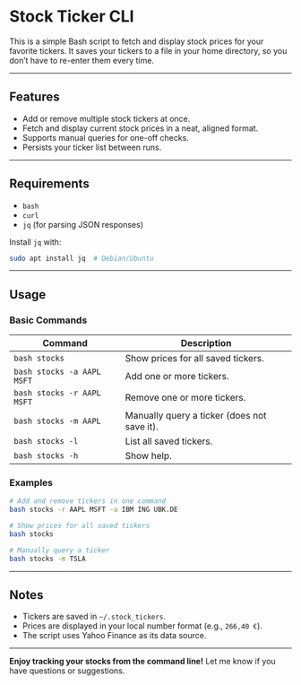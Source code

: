 # Stock Ticker CLI

This is a simple Bash script to fetch and display stock prices for your favorite tickers. It saves your tickers to a file in your home directory, so you don’t have to re-enter them every time.

---

## Features
- Add or remove multiple stock tickers at once.
- Fetch and display current stock prices in a neat, aligned format.
- Supports manual queries for one-off checks.
- Persists your ticker list between runs.

---

## Requirements
- `bash`
- `curl`
- `jq` (for parsing JSON responses)

Install `jq` with:
```bash
sudo apt install jq  # Debian/Ubuntu
```

---

## Usage

### Basic Commands
| Command                          | Description                                      |
|----------------------------------|--------------------------------------------------|
| `bash stocks`                 | Show prices for all saved tickers.               |
| `bash stocks -a AAPL MSFT`    | Add one or more tickers.                         |
| `bash stocks -r AAPL MSFT`    | Remove one or more tickers.                      |
| `bash stocks -m AAPL`         | Manually query a ticker (does not save it).      |
| `bash stocks -l`              | List all saved tickers.                          |
| `bash stocks -h`              | Show help.                                       |

### Examples
```bash
# Add and remove tickers in one command
bash stocks -r AAPL MSFT -a IBM ING UBK.DE

# Show prices for all saved tickers
bash stocks

# Manually query a ticker
bash stocks -m TSLA
```

---

## Notes
- Tickers are saved in `~/.stock_tickers`.
- Prices are displayed in your local number format (e.g., `266,40 €`).
- The script uses Yahoo Finance as its data source.

---
**Enjoy tracking your stocks from the command line!** Let me know if you have questions or suggestions.